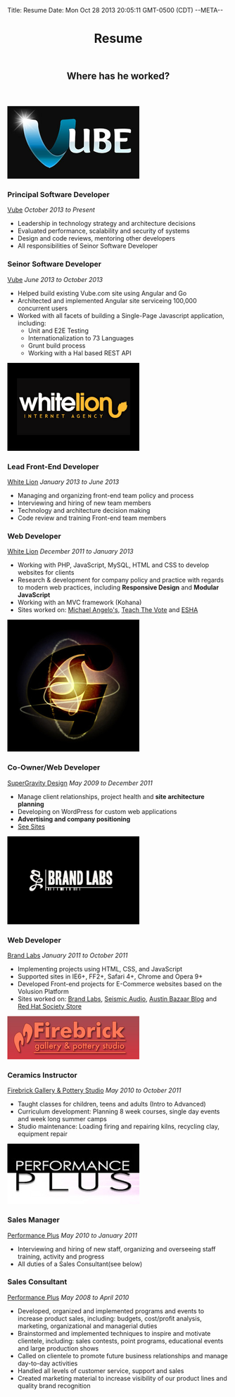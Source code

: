 Title: Resume
Date: Mon Oct 28 2013 20:05:11 GMT-0500 (CDT)
--META--
<header id="content-header">
	<h1>Resume</h1>
</header>
<section id="resume" class="section">
	<header>
		<h1>Where has he worked?</h1>
	</header>
	<div class="section-content">
		<div class="resume-item">
			<div class="media">
				<img src="/media/pages/resume/vube.jpg" alt="Vube" />
			</div>
			<div class="content">
				<h3 class="resume-item-title">Principal Software Developer</h3>
				<div class="resume-item-info">
					<a href="http://vube.com">Vube</a>
					<em>October 2013 to Present</em>
				</div>
				<ul class="resume-item-details">
					<li>Leadership in technology strategy and architecture decisions</li>
					<li>Evaluated performance, scalability and security of systems</li>
					<li>Design and code reviews, mentoring other developers</li>
					<li>All responsibilities of Seinor Software Developer</li>
				</ul>
				<h3 class="resume-item-title">Seinor Software Developer</h3>
				<div class="resume-item-info">
					<a href="http://vube.com">Vube</a>
					<em>June 2013 to October 2013</em>
				</div>
				<ul class="resume-item-details">
					<li>Helped build existing Vube.com site using Angular and Go</li>
					<li>Architected and implemented Angular site serviceing 100,000 concurrent users</li>
					<li>Worked with all facets of building a Single-Page Javascript application, including:
						<ul>
							<li>Unit and E2E Testing</li>
							<li>Internationalization to 73 Languages</li>
							<li>Grunt build process</li>
							<li>Working with a Hal based REST API</li>
						</ul>
					</li>
				</ul>
			</div>
		</div>
		<div class="resume-item">
			<div class="media">
				<img src="/media/pages/resume/white-lion.png" alt="White Lion" />
			</div>
			<div class="content">
				<h3 class="resume-item-title">Lead Front-End Developer</h3>
				<div class="resume-item-info">
					<a href="http://wlion.com">White Lion</a>
					<em>January 2013 to June 2013</em>
				</div>
				<ul class="resume-item-details">
					<li>Managing and organizing front-end team policy and process</li>
					<li>Interviewing and hiring of new team members</li>
					<li>Technology and architecture decision making</li>
					<li>Code review and training Front-end team members</li>
				</ul>
				<h3 class="resume-item-title">Web Developer</h3>
				<div class="resume-item-info">
					<a href="http://wlion.com">White Lion</a>
					<em>December 2011 to January 2013</em>
				</div>
				<ul class="resume-item-details">
					<li>Working with PHP, JavaScript, MySQL, HTML and CSS to develop websites for clients</li>
					<li>Research &amp; development for company policy and practice with regards to modern web practices, including <strong>Responsive Design</strong> and <strong>Modular JavaScript</strong></li>
					<li>Working with an MVC framework (Kohana)</li>
					<li>Sites worked on: <a href="http://www.michaelangelos.com/">Michael Angelo's</a>, <a href="http://teachthevote.org/">Teach The Vote</a> and <a href="http://eshacorp.com/">ESHA</a></li>
				</ul>
			</div>
		</div>
		<div class="resume-item">
			<div class="media">
				<img src="/media/pages/resume/supergravity.jpg" alt="SuperGravity Design" />
			</div>
			<div class="content">
				<h3 class="resume-item-title">Co-Owner/Web Developer</h3>
				<div class="resume-item-info">
					<a href="http://supergravitydesign.com">SuperGravity Design</a>
					<em>May 2009 to December 2011</em>
				</div>
				<ul class="resume-item-details">
					<li>Manage client relationships, project health and <strong>site architecture planning</strong></li>
					<li>Developing on WordPress for custom web applications</li>
					<li><strong>Advertising and company positioning</strong></li>
					<li><a href="http://wesleytodd.com/websites/">See Sites</a></li>
				</ul>
			</div>
		</div>
		<div class="resume-item">
			<div class="media">
				<img src="/media/pages/resume/brandlabs.png" alt="Brand Labs" />
			</div>
			<div class="content">
				<h3 class="resume-item-title">Web Developer</h3>
				<div class="resume-item-info">
					<a href="http://www.brandlabs.us/">Brand Labs</a>
					<em>January 2011 to October 2011</em>
				</div>
				<ul class="resume-item-details">
					<li>Implementing projects using HTML, CSS, and JavaScript</li>
					<li>Supported sites in IE6+, FF2+, Safari 4+, Chrome and Opera 9+</li>
					<li>Developed Front-end projects for E-Commerce websites based on the Volusion Platform</li>
					<li>Sites worked on: <a href="http://www.brandlabs.us/">Brand Labs</a>, <a href="http://www.seismicaudiospeakers.com/">Seismic Audio</a>, <a href="http://blog.austinbazaar.com/">Austin Bazaar Blog</a> and <a href="http://www.redhatsocietystore.com/">Red Hat Society Store</a></li>
				</ul>
			</div>
		</div>
		<div class="resume-item">
			<div class="media">
				<img src="/media/pages/resume/firebrick.jpg" alt="Firebrick Gallery &ampl Pottery Studio" />
			</div>
			<div class="content">
				<h3 class="resume-item-title">Ceramics Instructor</h3>
				<div class="resume-item-info">
					<a href="http://firebrickgalleryandpotterystudio.com/">Firebrick Gallery &amp; Pottery Studio</a>
					<em>May 2010 to October 2011</em>
				</div>
				<ul class="resume-item-details">
					<li>Taught classes for children, teens and adults (Intro to Advanced)</li>
					<li>Curriculum development: Planning 8 week courses, single day events and week long summer camps</li>
					<li>Studio maintenance: Loading firing and repairing kilns, recycling clay, equipment repair</li>
				</ul>
			</div>
		</div>
		<div class="resume-item">
			<div class="media">
				<img src="/media/pages/resume/performanceplus.jpg" alt="Performance Plus" />
			</div>
			<div class="content">
				<h3 class="resume-item-title">Sales Manager</h3>
				<div class="resume-item-info">
					<a href="http://performanceplus4u.com/">Performance Plus</a>
					<em>May 2010 to January 2011</em>
				</div>
				<ul class="resume-item-details">
					<li>Interviewing and hiring of new staff, organizing and overseeing staff training, activity and progress</li>
					<li>All duties of a Sales Consultant(see below)</li>
				</ul>
				<h3 class="resume-item-title">Sales Consultant</h3>
				<div class="resume-item-info">
					<a href="http://performanceplus4u.com/">Performance Plus</a>
					<em>May 2008 to April 2010</em>
				</div>
				<ul class="resume-item-details">
					<li>Developed, organized and implemented programs and events to increase product sales, including: budgets, cost/profit analysis, marketing, organizational and managerial duties</li>
					<li>Brainstormed and implemented techniques to inspire and motivate clientele, including: sales contests, point programs, educational events and large production shows</li>
					<li>Called on clientele to promote future business relationships and manage day-to-day activities</li>
					<li>Handled all levels of customer service, support and sales</li>
					<li>Created marketing material to increase visibility of our product lines and quality brand recognition</li>
				</ul>
			</div>
		</div>
	</div>
</section>
